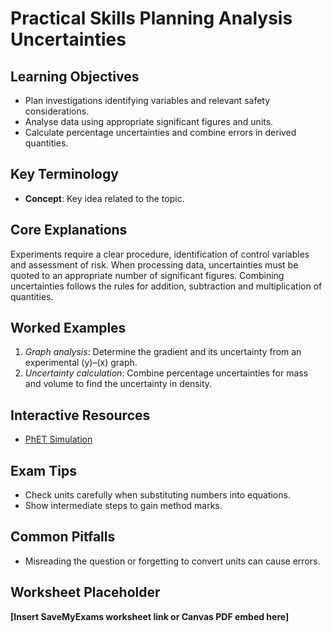 # Practical Skills Planning Analysis Uncertainties

## Learning Objectives
- Plan investigations identifying variables and relevant safety considerations.
- Analyse data using appropriate significant figures and units.
- Calculate percentage uncertainties and combine errors in derived quantities.

## Key Terminology
- **Concept**: Key idea related to the topic.

## Core Explanations
Experiments require a clear procedure, identification of control variables and assessment of risk.  When processing data, uncertainties must be quoted to an appropriate number of significant figures.  Combining uncertainties follows the rules for addition, subtraction and multiplication of quantities.

## Worked Examples
1. *Graph analysis*: Determine the gradient and its uncertainty from an experimental \(y\)–\(x\) graph.
2. *Uncertainty calculation*: Combine percentage uncertainties for mass and volume to find the uncertainty in density.

## Interactive Resources
- [PhET Simulation](https://phet.colorado.edu/)

## Exam Tips
- Check units carefully when substituting numbers into equations.
- Show intermediate steps to gain method marks.

## Common Pitfalls
- Misreading the question or forgetting to convert units can cause errors.

## Worksheet Placeholder
**[Insert SaveMyExams worksheet link or Canvas PDF embed here]**
